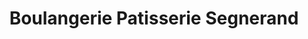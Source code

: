 ---
title: "Boulangerie Patisserie Segnerand"
url: /segny/boulangerie-patisserie-segnerand/
shop: boulangerie
---